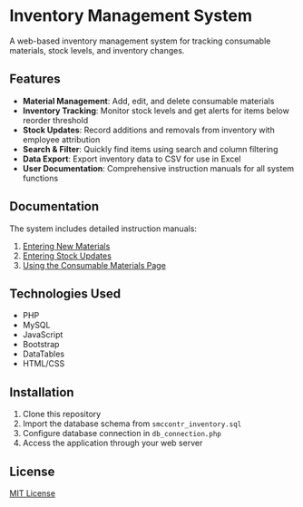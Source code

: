 # Inventory Management System

A web-based inventory management system for tracking consumable materials, stock levels, and inventory changes.

## Features

- **Material Management**: Add, edit, and delete consumable materials
- **Inventory Tracking**: Monitor stock levels and get alerts for items below reorder threshold
- **Stock Updates**: Record additions and removals from inventory with employee attribution
- **Search & Filter**: Quickly find items using search and column filtering
- **Data Export**: Export inventory data to CSV for use in Excel
- **User Documentation**: Comprehensive instruction manuals for all system functions

## Documentation

The system includes detailed instruction manuals:

1. [Entering New Materials](manual_new_materials.html)
2. [Entering Stock Updates](manual_stock_updates.html)
3. [Using the Consumable Materials Page](manual_consumable_materials.html)

## Technologies Used

- PHP
- MySQL
- JavaScript
- Bootstrap
- DataTables
- HTML/CSS

## Installation

1. Clone this repository
2. Import the database schema from `smccontr_inventory.sql`
3. Configure database connection in `db_connection.php`
4. Access the application through your web server

## License

[MIT License](LICENSE) 
